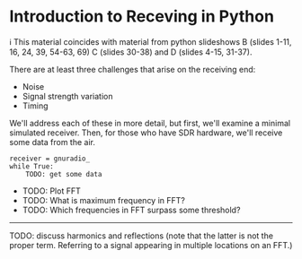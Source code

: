 # Introduction to Receving in Python

ℹ️ This material coincides with material from python slideshows B (slides 1-11, 16, 24, 39, 54-63, 69) C (slides 30-38) and  D (slides 4-15, 31-37).

There are at least three challenges that arise on the receiving end:

- Noise
- Signal strength variation
- Timing

We'll address each of these in more detail, but first, we'll examine a minimal simulated receiver. Then, for those who have SDR hardware, we'll receive some data from the air.

```python3
receiver = gnuradio_
while True:
    TODO: get some data

```

- TODO: Plot FFT
- TODO: What is maximum frequency in FFT?
- TODO: Which frequencies in FFT surpass some threshold?

-------

TODO: discuss harmonics and reflections (note that the latter is not the proper term. Referring to a signal appearing in multiple locations on an FFT.)
